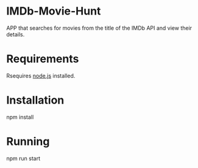 # IMDb-Movie-Hunt
APP that searches for movies from the title of the IMDb API and view their details.

# Requirements
Rsequires [node.js](https://nodejs.org/) installed.

# Installation  
npm install

# Running
npm run start

